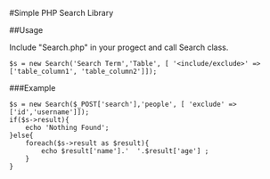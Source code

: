 #Simple PHP Search Library

##Usage

Include "Search.php" in your progect and call Search class.


```
$s = new Search('Search Term','Table', [ '<include/exclude>' =>['table_column1', 'table_column2']]);
```

###Example
```
$s = new Search($_POST['search'],'people', [ 'exclude' =>['id','username']]);
if($s->result){
	echo 'Nothing Found';
}else{
	foreach($s->result as $result){
		echo $result['name'].'  '.$result['age'] ;	
	}
}
```